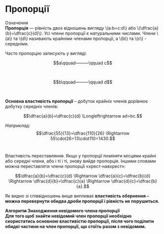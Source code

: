 # Пропорції

<div class="space">
<div class="eoz-wrap">
<span class="eoz">Означення</span>
<div class="eoz-text">
<b>Пропорцiя</b> — рiвнiсть двох вiдношень вигляду \(a:b=c:d\) або \(\dfrac{a}{b}=\dfrac{c}{d}\). Усi члени пропорцiї є натуральними числами. Члени \(a\) та \(d\) називають крайнiми членами пропорцiї, а \(b\) та \(c\) - середнiми.
</div>
</div>
</div>

Часто пропорцiю записують у виглядi:<br>
<p align="center">$$a\qquad———\qquad c$$</p><br>
<p align="center">$$b\qquad———\qquad d$$</p><br>

<b>Основна властивiсть пропорцiї</b> – добуток крайнiх членiв дорiвнює добутку середнiх членiв:
<p align="center">$$\dfrac{a}{b}=\dfrac{c}{d} \Longleftrightarrow ad=bc.$$</p>

<i>Наприклад:</i> $$\dfrac{55}{13}=\dfrac{110}{26} \Rightarrow 55\cdot26=13\cdot110=1430.$$<br>

Властивiсть переставляння. Якщо у пропорцiї помiняти мiсцями крайнi або середнi члени, або i тi i тi, знову вийде пропорцiя. Iншими словами можна переставляти члени пропорцiї «хрест-навхрест»:

$$\dfrac{a}{b}=\dfrac{c}{d} \Rightarrow \dfrac{a}{c}=\dfrac{b}{d} \Rightarrow \dfrac{d}{b}=\dfrac{c}{a} \Rightarrow \dfrac{d}{c}=\dfrac{b}{a}.$$

Як видно зi спiввiдношень вище випливає <b>властивiсть обернення<b> – можна перевернути обидва дроби пропорцiї i рiвнiсть не порушиться.

<div class="space">
<div class="alg-wrap">
<span class="alg">Алгоритм</span> <b>Знаходження невiдомого члена пропорцiї</b>
<div class="alg-text">
Для того щоб знайти невiдомий член пропорцiї необхiдно скористатись основною властивiстю пропорцiї, пiсля чого подiлити обидвi частини на член пропорцiї, що
стоїть разом з невiдомим.
</div>
</div>
</div>